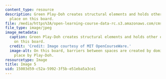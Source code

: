 ```yaml
---
content_type: resource
description: Green Play-Doh creates structural elements and holds other objects in
  place on this board.
file: /media/https%3A/open-learning-course-data-rc.s3.amazonaws.com/cms-608-game-design-spring-2008/15003d59c52a59923f5be51eba5a3ce1_05.jpg
file_type: image/jpeg
image_metadata:
  caption: Green Play-Doh creates structural elements and holds other objects in place
    on this board.
  credit: 'Credit: Image courtesy of MIT OpenCourseWare.'
  image-alt: On this board, barriers between spaces are created by dominos, held in
    place by Play-Doh.
resourcetype: Image
title: Image 5
uid: 15003d59-c52a-5992-3f5b-e51eba5a3ce1
---
```

